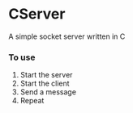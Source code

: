 # CServer
A simple socket server written in C

### To use
1. Start the server
2. Start the client
3. Send a message
4. Repeat
